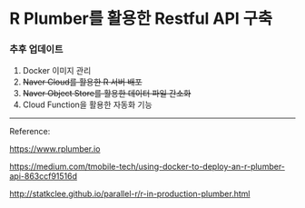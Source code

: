 # R Plumber를 활용한 Restful API 구축

### 추후 업데이트

1. Docker 이미지 관리
2. <del>Naver Cloud를 활용한 R 서버 배포</del>
3. <del>Naver Object Store를 활용한 데이터 파일 간소화</del>
4. Cloud Function을 활용한 자동화 기능

---

Reference:

https://www.rplumber.io

https://medium.com/tmobile-tech/using-docker-to-deploy-an-r-plumber-api-863ccf91516d

http://statkclee.github.io/parallel-r/r-in-production-plumber.html
